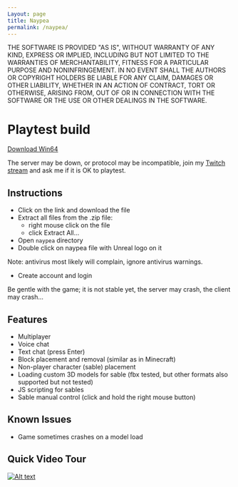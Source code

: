 ```yaml
---
Layout: page
title: Naypea
permalink: /naypea/
---
```


THE SOFTWARE IS PROVIDED "AS IS", WITHOUT WARRANTY OF ANY KIND,
EXPRESS OR IMPLIED, INCLUDING BUT NOT LIMITED TO THE WARRANTIES OF
MERCHANTABILITY, FITNESS FOR A PARTICULAR PURPOSE AND
NONINFRINGEMENT. IN NO EVENT SHALL THE AUTHORS OR COPYRIGHT HOLDERS BE
LIABLE FOR ANY CLAIM, DAMAGES OR OTHER LIABILITY, WHETHER IN AN ACTION
OF CONTRACT, TORT OR OTHERWISE, ARISING FROM, OUT OF OR IN CONNECTION
WITH THE SOFTWARE OR THE USE OR OTHER DEALINGS IN THE SOFTWARE.

# Playtest build

[Download Win64](https://cdn.naypea.com/naypea.zip)

The server may be down, or protocol may be incompatible, join my
[Twitch stream](https://www.twitch.tv/mika314) and ask me if it is OK
to playtest.

## Instructions
- Click on the link and download the file
- Extract all files from the .zip file:
  - right mouse click on the file
  - click Extract All...
- Open `naypea` directory
- Double click on naypea file with Unreal logo on it

Note: antivirus most likely will complain, ignore antivirus warnings.
- Create account and login

Be gentle with the game; it is not stable yet, the server may crash,
the client may crash...

## Features

- Multiplayer
- Voice chat
- Text chat (press Enter)
- Block placement and removal (similar as in Minecraft)
- Non-player character (sable) placement
- Loading custom 3D models for sable (fbx tested, but other formats also supported but not tested)
- JS scripting for sables
- Sable manual control (click and hold the right mouse button)

## Known Issues

- Game sometimes crashes on a model load

## Quick Video Tour

[![Alt text](https://img.youtube.com/vi/lxAqNCaRX6w/0.jpg)](https://www.youtube.com/watch?v=lxAqNCaRX6w)
